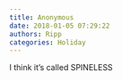 ```yaml
---
title: Anonymous
date: 2018-01-05 07:29:22
authors: Ripp
categories: Holiday
---
```


 I think it’s called SPINELESS